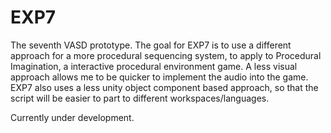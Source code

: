 # EXP7
The seventh VASD prototype. The goal for EXP7 is to use a different approach for a more procedural sequencing system, to apply to Procedural Imagination, a interactive procedural environment game. A less visual approach allows me to be quicker to implement the audio into the game. EXP7 also uses a less unity object component based approach, so that the script will be easier to part to different workspaces/languages.

Currently under development.
